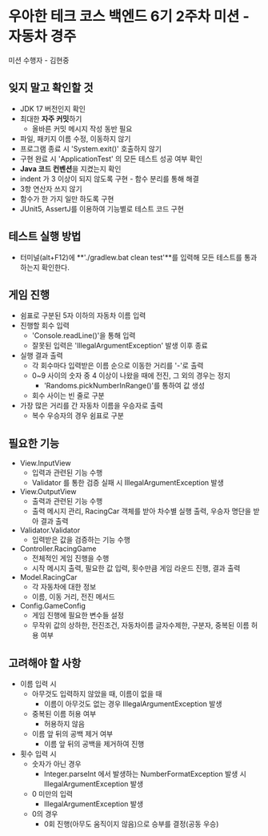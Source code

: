 # 우아한 테크 코스 백엔드 6기 2주차 미션 - 자동차 경주

미션 수행자 - 김현중

## 잊지 말고 확인할 것

- JDK 17 버전인지 확인
- 최대한 **자주 커밋**하기
    - 올바른 커밋 메시지 작성 동반 필요
- 파일, 패키지 이름 수정, 이동하지 않기
- 프로그램 종료 시 'System.exit()' 호출하지 않기
- 구현 완료 시 'ApplicationTest' 의 모든 테스트 성공 여부 확인
- **Java 코드 컨벤션**을 지켰는지 확인
- indent 가 3 이상이 되지 않도록 구현 - 함수 분리를 통해 해결
- 3항 연산자 쓰지 않기
- 함수가 한 가지 일만 하도록 구현
- JUnit5, AssertJ를 이용하여 기능별로 테스트 코드 구현

## 테스트 실행 방법

- 터미널(alt+F12)에 **'./gradlew.bat clean test'**를 입력해 모든 테스트를 통과하는지 확인한다.

## 게임 진행

- 쉼표로 구분된 5자 이하의 자동차 이름 입력
- 진행할 회수 입력
  - 'Console.readLine()'을 통해 입력
  - 잘못된 입력은 'IllegalArgumentException' 발생 이후 종료
- 실행 결과 출력
  - 각 회수마다 입력받은 이름 순으로 이동한 거리를 '-'로 출력
  - 0~9 사이의 숫자 중 4 이상이 나왔을 때에 전진, 그 외의 경우는 정지
    - 'Randoms.pickNumberInRange()'를 통하여 값 생성
  - 회수 사이는 빈 줄로 구분
- 가장 많은 거리를 간 자동차 이름을 우승자로 출력
  - 복수 우승자의 경우 쉼표로 구분

## 필요한 기능

- View.InputView
  - 입력과 관련된 기능 수행
  - Validator 를 통한 검증 실패 시 IllegalArgumentException 발생
- View.OutputView
  - 출력과 관련된 기능 수행
  - 출력 메시지 관리, RacingCar 객체를 받아 차수별 실행 출력, 우승자 명단을 받아 결과 출력
- Validator.Validator
  - 입력받은 값을 검증하는 기능 수행
- Controller.RacingGame
  - 전체적인 게임 진행을 수행
  - 시작 메시지 출력, 필요한 값 입력, 횟수만큼 게임 라운드 진행, 결과 출력
- Model.RacingCar
  - 각 자동차에 대한 정보
  - 이름, 이동 거리, 전진 메서드
- Config.GameConfig
  - 게임 진행에 필요한 변수들 설정
  - 무작위 값의 상하한, 전진조건, 자동차이름 글자수제한, 구분자, 중복된 이름 허용 여부

## 고려해야 할 사항

- 이름 입력 시
  - 아무것도 입력하지 않았을 때, 이름이 없을 때
    - 이름이 아무것도 없는 경우 IllegalArgumentException 발생
  - 중복된 이름 허용 여부
    - 허용하지 않음
  - 이름 앞 뒤의 공백 제거 여부
    - 이름 앞 뒤의 공백을 제거하여 진행
- 횟수 입력 시
  - 숫자가 아닌 경우
    - Integer.parseInt 에서 발생하는 NumberFormatException 발생 시 IllegalArgumentException 발생
  - 0 미만의 입력
    - IllegalArgumentException 발생
  - 0의 경우
    - 0회 진행(아무도 움직이지 않음)으로 승부를 결정(공동 우승)